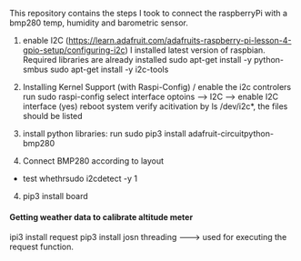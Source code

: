 
This repository contains the steps I took to connect the raspberryPi with a bmp280 temp, humidity and barometric sensor. 


1. enable I2C (https://learn.adafruit.com/adafruits-raspberry-pi-lesson-4-gpio-setup/configuring-i2c)
I installed latest version of raspbian. Required libraries are already installed
sudo apt-get install -y python-smbus
sudo apt-get install -y i2c-tools

2. Installing Kernel Support (with Raspi-Config) / enable the i2c controlers
run sudo raspi-config
select interface optoins --> I2C --> enable I2C interface (yes)
reboot system
verify acitivation by ls /dev/i2c*, the files should be listed

3. install python libraries:
run sudo pip3 install adafruit-circuitpython-bmp280

3. Connect BMP280 according to layout
- test whethrsudo i2cdetect -y 1


4. pip3 install board



#### Getting weather data to calibrate altitude meter
ipi3 install request
pip3 install josn
threading ---> used for executing the request function. 
